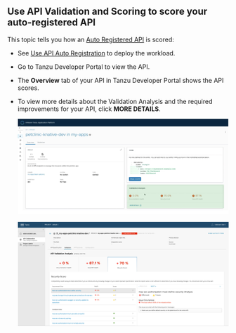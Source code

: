 ## Use API Validation and Scoring to score your auto-registered API

This topic tells you how an [Auto Registered API](../api-auto-registration/about.hbs.md) is scored:

- See [Use API Auto Registration](../api-auto-registration/usage.hbs.md) to deploy the workload.
- Go to Tanzu Developer Portal to view the API.
- The **Overview** tab of your API in Tanzu Developer Portal shows the API scores.
- To view more details about the Validation Analysis and the required improvements for your API, click **MORE DETAILS**.

    ![Screenshot of the overview tab showing the API scores](images/tap-api-score-page.png)

    ![Screenshot of the API details page that includes the Validation Analysis and the required improvements for your API](images/apix-api-score-page.png)

